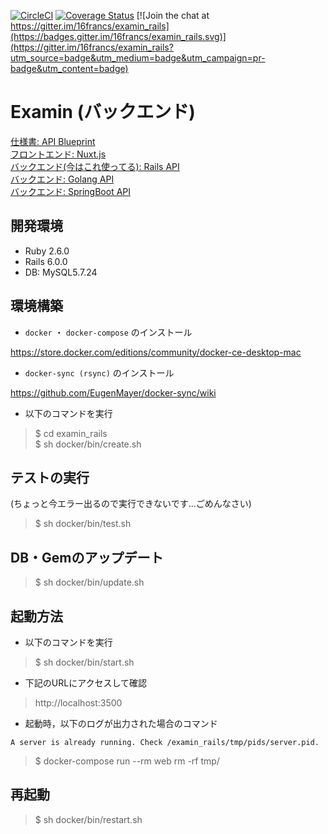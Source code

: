[![CircleCI](https://circleci.com/gh/16francs/examin_rails.svg?style=shield)](https://circleci.com/gh/16francs/examin_rails)
[![Coverage Status](https://coveralls.io/repos/github/16francs/examin_rails/badge.svg?branch=master)](https://coveralls.io/github/16francs/examin_rails?branch=master)
[![Join the chat at https://gitter.im/16francs/examin_rails](https://badges.gitter.im/16francs/examin_rails.svg)](https://gitter.im/16francs/examin_rails?utm_source=badge&utm_medium=badge&utm_campaign=pr-badge&utm_content=badge)

# Examin (バックエンド)

[仕様書: API Blueprint](https://github.com/16francs/examin_blueprint)     
[フロントエンド: Nuxt.js](https://github.com/16francs/examin_vue)     
[バックエンド(今はこれ使ってる): Rails API](https://github.com/16francs/examin_rails)   
[バックエンド: Golang API](https://github.com/16francs/examin_go)   
[バックエンド: SpringBoot API](https://github.com/16francs/examin_boot)

## 開発環境

* Ruby 2.6.0
* Rails 6.0.0
* DB: MySQL5.7.24

## 環境構築

* `docker` ・ `docker-compose` のインストール

https://store.docker.com/editions/community/docker-ce-desktop-mac

* `docker-sync (rsync)` のインストール

https://github.com/EugenMayer/docker-sync/wiki

* 以下のコマンドを実行

> $ cd examin_rails      
> $ sh docker/bin/create.sh

## テストの実行

(ちょっと今エラー出るので実行できないです...ごめんなさい)

> $ sh docker/bin/test.sh

## DB・Gemのアップデート

> $ sh docker/bin/update.sh

## 起動方法

* 以下のコマンドを実行

> $ sh docker/bin/start.sh

* 下記のURLにアクセスして確認

> http://localhost:3500

* 起動時，以下のログが出力された場合のコマンド

`A server is already running. Check /examin_rails/tmp/pids/server.pid.` 

> $ docker-compose run --rm web rm -rf tmp/

## 再起動

> $ sh docker/bin/restart.sh
